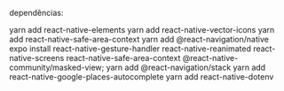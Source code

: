 dependências:

yarn add react-native-elements
yarn add react-native-vector-icons
yarn add react-native-safe-area-context
yarn add @react-navigation/native
expo install react-native-gesture-handler react-native-reanimated react-native-screens react-native-safe-area-context @react-native-community/masked-view;
yarn add @react-navigation/stack
yarn add react-native-google-places-autocomplete
yarn add react-native-dotenv